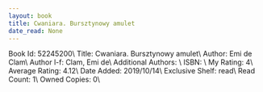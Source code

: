 ```yaml
---
layout: book
title: Cwaniara. Bursztynowy amulet
date_read: None
---
```


Book Id: 52245200\ 
Title: Cwaniara. Bursztynowy amulet\ 
Author: Emi de Clam\ 
Author l-f: Clam, Emi de\ 
Additional Authors: \ 
ISBN: \ 
My Rating: 4\ 
Average Rating: 4.12\ 
Date Added: 2019/10/14\ 
Exclusive Shelf: read\ 
Read Count: 1\ 
Owned Copies: 0\ 

